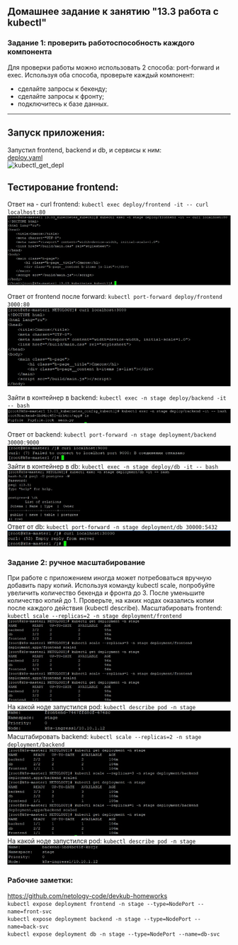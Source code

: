 ## Домашнее задание к занятию "13.3 работа с kubectl" </br>
### Задание 1: проверить работоспособность каждого компонента </br>
Для проверки работы можно использовать 2 способа: port-forward и exec. Используя оба способа, проверьте каждый компонент: </br>
* сделайте запросы к бекенду; </br>
* сделайте запросы к фронту; </br>
* подключитесь к базе данных. </br>
--------------------------------------------------------------
## Запуск приложения: </br>
Запустил frontend, backend и db, и сервисы к ним: </br>
[deploy.yaml](https://github.com/murzinvit/13.03_kubernetes_kubectl/blob/1d07275ba2f22d0bc0d4e4fc82f9e96f6d4c2d10/deploy_in_stage.yaml) </br>
![kubectl_get_depl](https://github.com/murzinvit/13.03_kubernetes_config_kubectl/blob/78104326b739b177662b1d3552422a2a80511dd8/deploy_in_stage.yaml) </br>
## Тестирование frontend:</br>
Ответ на - curl frontend: `kubectl exec deploy/frontend -it -- curl localhost:80` </br>
![exec_frontend](https://github.com/murzinvit/screen_1/blob/4f59d78c6c17bae19dee5ebca8458a087a00964a/Kuber_curl_frontend.jpg) </br>

Ответ от frontend после forward: `kubectl port-forward deploy/frontend 3000:80`</br>
![Kuber_curl_list](https://github.com/murzinvit/screen_1/blob/41e467d5b481a375f18ff5c00f4a8fafdbc88cf8/Kuber_front_forward_result.jpg) </br>

Зайти в контейнер в backend: `kubectl exec -n stage deploy/backend -it -- bash` </br>
![exec_backend](https://github.com/murzinvit/screen/blob/5744dbea9d8ee0f27f9d568b31eb587153d3c861/Kuber_exec_backend.jpg) </br>

Ответ от backend: `kubectl port-forward -n stage deployment/backend 30000:9000`</br>
![backend_answer](https://github.com/murzinvit/screen/blob/36f3a07c8fdf971cc60f860cb48d552ece71bc5a/Kuber_curl_backend.jpg) </br>
Зайти в контейнер в db: `kubectl exec -n stage deploy/db -it -- bash` </br>
![db_answer](https://github.com/murzinvit/screen/blob/eff71e5445754d45a38055080e995fcee2ccd349/Kuber_exec_postres_news.jpg) </br>
Ответ от db: `kubectl port-forward -n stage deployment/db 30000:5432`</br>
![Kuber_curl_postgres](https://github.com/murzinvit/screen/blob/eff71e5445754d45a38055080e995fcee2ccd349/Kuber_curl_postgres.jpg) </br>

### Задание 2: ручное масштабирование </br>
При работе с приложением иногда может потребоваться вручную добавить пару копий. Используя команду kubectl scale, попробуйте увеличить количество бекенда и фронта до 3. После уменьшите количество копий до 1. Проверьте, на каких нодах оказались копии после каждого действия (kubectl describe).
Масштабировать frontend: `kubectl scale --replicas=2 -n stage deployment/frontend` </br>
![scale_frontend](https://github.com/murzinvit/screen/blob/f7cca75d9fd7718eb6f937451c408dd6e0a673be/Kuber_scale_frontend.jpg) </br>
На какой ноде запустился pod: `kubectl describe pod -n stage`</br>
![run_in_ingress_node](https://github.com/murzinvit/screen/blob/114e58c86985191bbab70a7116f685a5df20c7ea/Kuber_run_in_ingress_node.jpg) </br>
Масштабировать backend: `kubectl scale --replicas=2 -n stage deployment/backend` </br>
![scale_frontend](https://github.com/murzinvit/screen/blob/6eda183769bc79136042f880a92282b51828066f/Kuber_scale_backend.jpg) </br>
На какой ноде запустился pod: `kubectl describe pod -n stage`</br>
![run_in_ingress_node](https://github.com/murzinvit/screen/blob/4411b02c777564d18ee03b2335e0e49abbdf3a45/Kuber_backend_run_in_ingress.jpg) </br>

### Рабочие заметки: </br>
https://github.com/netology-code/devkub-homeworks </br>
`kubectl expose deployment frontend -n stage --type=NodePort --name=front-svc` </br>
`kubectl expose deployment backend -n stage --type=NodePort --name=back-svc` </br>
`kubectl expose deployment db -n stage --type=NodePort --name=db-svc` </br>
